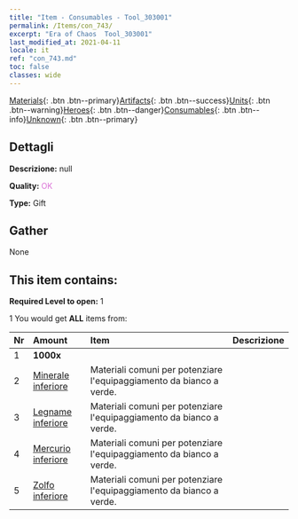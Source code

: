 ```yaml
---
title: "Item - Consumables - Tool_303001"
permalink: /Items/con_743/
excerpt: "Era of Chaos  Tool_303001"
last_modified_at: 2021-04-11
locale: it
ref: "con_743.md"
toc: false
classes: wide
---
```

 [Materials](/it/Items/){: .btn .btn--primary}[Artifacts](/it/Items/Artifacts/){: .btn .btn--success}[Units](/it/Items/Units/){: .btn .btn--warning}[Heroes](/it/Items/Heroes/){: .btn .btn--danger}[Consumables](/it/Items/Consumables/){: .btn .btn--info}[Unknown](/it/Items/Unknown/){: .btn .btn--primary}

## Dettagli
 **Descrizione:** null

 **Quality:** <span style="color: #DA70D6">OK</span>

 **Type:** Gift

## Gather

  None

## This item contains:

 **Required Level to open:** 1

 1 You would get **ALL** items  from:

  | Nr | Amount |     Item    | Descrizione |
  |:---|:-------|:------------|:-----------:|
  | 1 |  **1000x** | <i class="fas fa-coins"/> |  | 
  | 2 | [Minerale inferiore](/it/Items/mat_1/) | Materiali comuni per potenziare l'equipaggiamento da bianco a verde. | 
  | 3 | [Legname inferiore](/it/Items/mat_1/) | Materiali comuni per potenziare l'equipaggiamento da bianco a verde. | 
  | 4 | [Mercurio inferiore](/it/Items/mat_2/) | Materiali comuni per potenziare l'equipaggiamento da bianco a verde. | 
  | 5 | [Zolfo inferiore](/it/Items/mat_3/) | Materiali comuni per potenziare l'equipaggiamento da bianco a verde. | 
